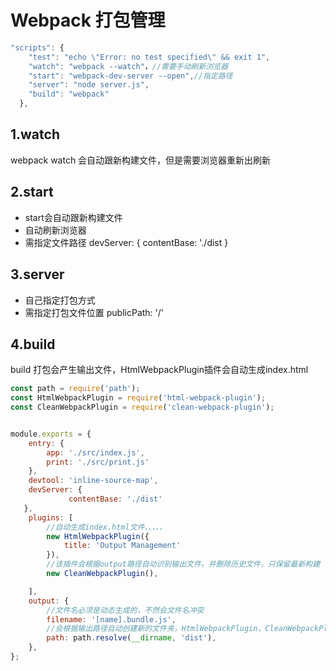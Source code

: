 # Webpack 打包管理

```javascript
"scripts": {
    "test": "echo \"Error: no test specified\" && exit 1",
    "watch": "webpack --watch"，//需要手动刷新浏览器
    "start": "webpack-dev-server --open",//指定路径
    "server": "node server.js",
    "build": "webpack"
  },
```
## 1.watch
webpack watch 会自动跟新构建文件，但是需要浏览器重新出刷新

## 2.start
* start会自动跟新构建文件
* 自动刷新浏览器
* 需指定文件路径
  devServer: {             contentBase: './dist    }

## 3.server
 * 自己指定打包方式
 * 需指定打包文件位置     publicPath: '/'

## 4.build
build 打包会产生输出文件，HtmlWebpackPlugin插件会自动生成index.html
```javascript
const path = require('path');
const HtmlWebpackPlugin = require('html-webpack-plugin');
const CleanWebpackPlugin = require('clean-webpack-plugin');


module.exports = {
    entry: {
        app: './src/index.js',
        print: './src/print.js'
    },
    devtool: 'inline-source-map',
    devServer: {
             contentBase: './dist'
   },
    plugins: [
        //自动生成index.html文件、、、、、
        new HtmlWebpackPlugin({
            title: 'Output Management'
        }),
        //该插件会根据output路径自动识别输出文件，并删除历史文件，只保留最新构建
        new CleanWebpackPlugin(),

    ],
    output: {
        //文件名必须是动态生成的，不然会文件名冲突
        filename: '[name].bundle.js',
        //会根据输出路径自动创建新的文件夹，HtmlWebpackPlugin，CleanWebpackPlugin俩插件会根据输出路径自动选择相应文件进行构建
        path: path.resolve(__dirname, 'dist'),
    },
};
```
